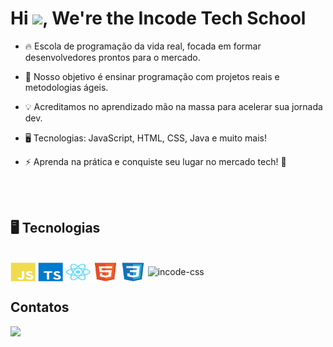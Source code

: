 <h1 align="left">Hi <img src="https://raw.githubusercontent.com/kaueMarques/kaueMarques/master/hi.gif" height="30px">, We're the Incode Tech School</h1>

- 🔥 Escola de programação da vida real, focada em formar desenvolvedores prontos para o mercado.
- 🎯 Nosso objetivo é ensinar programação com projetos reais e metodologias ágeis.
- 💡 Acreditamos no aprendizado mão na massa para acelerar sua jornada dev.
- 🖥️ Tecnologias: JavaScript, HTML, CSS, Java e muito mais!

- ⚡ Aprenda na prática e conquiste seu lugar no mercado tech! 🚀

<br><br>

## 🖥️ Tecnologias
<div style="display: inline_block"><br>
  <img align="center" alt="incode-js" height="30" width="40" src="https://raw.githubusercontent.com/devicons/devicon/master/icons/javascript/javascript-plain.svg">
  <img align="center" alt="incode-ts" height="30" width="40" src="https://raw.githubusercontent.com/devicons/devicon/master/icons/typescript/typescript-plain.svg">
  <img align="center" alt="incode-react" height="30" width="40" src="https://raw.githubusercontent.com/devicons/devicon/master/icons/react/react-original.svg">
  <img align="center" alt="incode-html" height="30" width="40" src="https://raw.githubusercontent.com/devicons/devicon/master/icons/html5/html5-original.svg">
  <img align="center" alt="incode-css" height="30" width="40" src="https://raw.githubusercontent.com/devicons/devicon/master/icons/css3/css3-original.svg">
  <img align="center" alt="incode-css" height="50" width="40" src="https://cdn.jsdelivr.net/gh/devicons/devicon@latest/icons/java/java-original.svg">
</div>

## Contatos
<div> 
<!--   <a href="https://www.youtube.com/channel/UC_-uuuZbY0AAt9CViNzvc-Q" target="_blank"><img src="https://img.shields.io/badge/YouTube-FF0000?style=for-the-badge&logo=youtube&logoColor=white" target="_blank"></a> -->
<!--   <a href="https://instagram.com/rafaballerini" target="_blank"><img src="https://img.shields.io/badge/-Instagram-%23E4405F?style=for-the-badge&logo=instagram&logoColor=white" target="_blank"></a> -->
<!--  	<a href="https://www.twitch.tv/rafaballerinii" target="_blank"><img src="https://img.shields.io/badge/Twitch-9146FF?style=for-the-badge&logo=twitch&logoColor=white" target="_blank"></a> -->
<!--  <a href="https://discord.gg/wagxzStdcR" target="_blank"><img src="https://img.shields.io/badge/Discord-7289DA?style=for-the-badge&logo=discord&logoColor=white" target="_blank"></a>  -->
<!--   <a href = "mailto:contatorafaballerini@gmail.com"><img src="https://img.shields.io/badge/-Gmail-%23333?style=for-the-badge&logo=gmail&logoColor=white" target="_blank"></a> -->
  <a href="https://www.linkedin.com/school/incode-tech-school/posts/?feedView=all" target="_blank"><img src="https://img.shields.io/badge/-LinkedIn-%230077B5?style=for-the-badge&logo=linkedin&logoColor=white" target="_blank"></a> 
  
</div>

<!--
**tech-school-incode/tech-school-incode** is a ✨ _special_ ✨ repository because its `README.md` (this file) appears on your GitHub profile.

Here are some ideas to get you started:

- 🔭 I’m currently working on ...
- 🌱 I’m currently learning ...
- 👯 I’m looking to collaborate on ...
- 🤔 I’m looking for help with ...
- 💬 Ask me about ...
- 📫 How to reach me: ...
- 😄 Pronouns: ...
- ⚡ Fun fact: ...
-->

